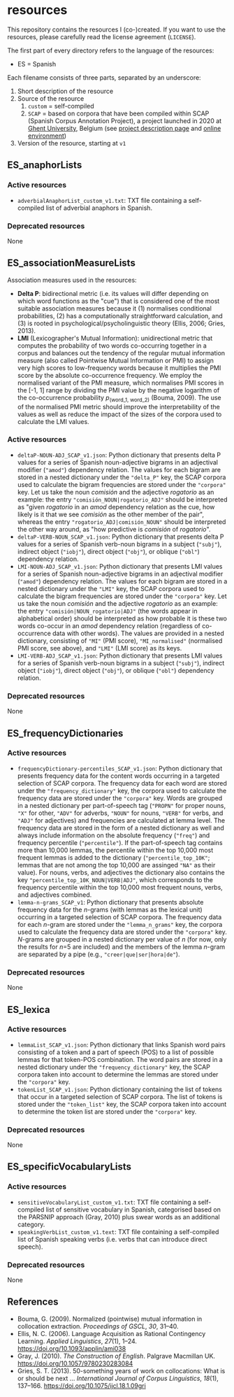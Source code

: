 # resources
This repository contains the resources I (co-)created. If you want to use the resources, please carefully read the license agreement (``LICENSE``).

The first part of every directory refers to the language of the resources:
- ES = Spanish

Each filename consists of three parts, separated by an underscore:
1. Short description of the resource
2. Source of the resource
   1. ``custom`` = self-compiled
   2. ``SCAP`` = based on corpora that have been compiled within SCAP (Spanish Corpus Annotation Project), a project launched in 2020 at [Ghent University](https://www.ugent.be/), Belgium (see [project description page](https://research.flw.ugent.be/en/projects/scap-spanish-corpus-annotation-project) and [online environment](https://scap.ugent.be/))
3. Version of the resource, starting at ``v1``

## ES_anaphorLists

### Active resources
- ``adverbialAnaphorList_custom_v1.txt``: TXT file containing a self-compiled list of adverbial anaphors in Spanish.

### Deprecated resources
None

## ES_associationMeasureLists
Association measures used in the resources:
- **Delta P**: bidirectional metric (i.e. its values will differ depending on which word functions as the "cue") that is considered one of the most suitable association measures because it (1) normalises conditional probabilities, (2) has a computationally straightforward calculation, and (3) is rooted in psychological/psycholinguistic theory (Ellis, 2006; Gries, 2013).
- **LMI** (Lexicographer's Mutual Information): unidirectional metric that computes the probability of two words co-occurring together in a corpus and balances out the tendency of the regular mutual information measure (also called Pointwise Mutual Information or PMI) to assign very high scores to low-frequency words because it multiplies the PMI score by the absolute co-occurrence frequency. We employ the normalised variant of the PMI measure, which normalises PMI scores in the [-1, 1] range by dividing the PMI value by the negative logarithm of the co-occurrence probability *p*<sub>(word_1, word_2)</sub> (Bouma, 2009). The use of the normalised PMI metric should improve the interpretability of the values as well as reduce the impact of the sizes of the corpora used to calculate the LMI values.

### Active resources
- ``deltaP-NOUN-ADJ_SCAP_v1.json``: Python dictionary that presents delta P values for a series of Spanish noun-adjective bigrams in an adjectival modifier (``"amod"``) dependency relation. The values for each bigram are stored in a nested dictionary under the ``"delta_P"`` key, the SCAP corpora used to calculate the bigram frequencies are stored under the ``"corpora"`` key. Let us take the noun *comisión* and the adjective *rogatorio* as an example: the entry ``"comisión_NOUN|rogatorio_ADJ"`` should be interpreted as "given *rogatorio* in an *amod* dependency relation as the cue, how likely is it that we see *comisión* as the other member of the pair", whereas the entry ``"rogatorio_ADJ|comisión_NOUN"`` should be interpreted the other way around, as "how predictive is *comisión* of *rogatorio*".
- ``deltaP-VERB-NOUN_SCAP_v1.json``: Python dictionary that presents delta P values for a series of Spanish verb-noun bigrams in a subject (``"subj"``), indirect object (``"iobj"``), direct object (``"obj"``), or oblique (``"obl"``) dependency relation.
- ``LMI-NOUN-ADJ_SCAP_v1.json``: Python dictionary that presents LMI values for a series of Spanish noun-adjective bigrams in an adjectival modifier (``"amod"``) dependency relation. The values for each bigram are stored in a nested dictionary under the ``"LMI"`` key, the SCAP corpora used to calculate the bigram frequencies are stored under the ``"corpora"`` key. Let us take the noun *comisión* and the adjective *rogatorio* as an example: the entry ``"comisión|NOUN_rogatorio|ADJ"`` (the words appear in alphabetical order) should be interpreted as how probable it is these two words co-occur in an *amod* dependency relation (regardless of co-occurrence data with other words). The values are provided in a nested dictionary, consisting of ``"MI"`` (PMI score), ``"MI_normalised"`` (normalised PMI score, see above), and ``"LMI"`` (LMI score) as its keys.
- ``LMI-VERB-ADJ_SCAP_v1.json``: Python dictionary that presents LMI values for a series of Spanish verb-noun bigrams in a subject (``"subj"``), indirect object (``"iobj"``), direct object (``"obj"``), or oblique (``"obl"``) dependency relation.

### Deprecated resources
None

## ES_frequencyDictionaries

### Active resources
- ``frequencyDictionary-percentiles_SCAP_v1.json``: Python dictionary that presents frequency data for the content words occurring in a targeted selection of SCAP corpora. The frequency data for each word are stored under the ``"frequency_dictionary"`` key, the corpora used to calculate the frequency data are stored under the ``"corpora"`` key. Words are grouped in a nested dictionary per part-of-speech tag (``"PROPN"`` for proper nouns, ``"X"`` for other, ``"ADV"`` for adverbs, ``"NOUN"`` for nouns, ``"VERB"`` for verbs, and ``"ADJ"`` for adjectives) and frequencies are calculated at lemma level. The frequency data are stored in the form of a nested dictionary as well and always include information on the absolute frequency (``"freq"``) and frequency percentile (``"percentile"``). If the part-of-speech tag contains more than 10,000 lemmas, the percentile within the top 10,000 most frequent lemmas is added to the dictionary (``"percentile_top_10K"``; lemmas that are not among the top 10,000 are assinged ``"NA"`` as their value). For nouns, verbs, and adjectives the dictionary also contains the key ``"percentile_top_10K_NOUN|VERB|ADJ"``, which corresponds to the frequency percentile within the top 10,000 most frequent nouns, verbs, and adjectives combined.
- ``lemma-n-grams_SCAP_v1``: Python dictionary that presents absolute frequency data for the *n*-grams (with lemmas as the lexical unit) occurring in a targeted selection of SCAP corpora. The frequency data for each *n*-gram are stored under the ``"lemma_n_grams"`` key, the corpora used to calculate the frequency data are stored under the ``"corpora"`` key. *N*-grams are grouped in a nested dictionary per value of *n* (for now, only the results for *n*=5 are included) and the members of the lemma *n*-gram are separated by a pipe (e.g., ``"creer|que|ser|hora|de"``).

### Deprecated resources
None

## ES_lexica

### Active resources
- ``lemmaList_SCAP_v1.json``: Python dictionary that links Spanish word pairs consisting of a token and a part of speech (POS) to a list of possible lemmas for that token-POS combination. The word pairs are stored in a nested dictionary under the ``"frequency_dictionary"`` key, the SCAP corpora taken into account to determine the lemmas are stored under the ``"corpora"`` key.
- ``tokenList_SCAP_v1.json``: Python dictionary containing the list of tokens that occur in a targeted selection of SCAP corpora. The list of tokens is stored under the ``"token_list"`` key, the SCAP corpora taken into account to determine the token list are stored under the  ``"corpora"`` key.

### Deprecated resources
None

## ES_specificVocabularyLists

### Active resources
- ``sensitiveVocabularyList_custom_v1.txt``: TXT file containing a self-compiled list of sensitive vocabulary in Spanish, categorised based on the PARSNIP approach (Gray, 2010) plus swear words as an additional category.
- ``speakingVerbList_custom_v1.text``: TXT file containing a self-compiled list of Spanish speaking verbs (i.e. verbs that can introduce direct speech).

### Deprecated resources
None

## References
- Bouma, G. (2009). Normalized (pointwise) mutual information in collocation extraction. *Proceedings of GSCL*, *30*, 31–40.
- Ellis, N. C. (2006). Language Acquisition as Rational Contingency Learning. *Applied Linguistics*, *27*(1), 1–24. https://doi.org/10.1093/applin/ami038
- Gray, J. (2010). *The Construction of English*. Palgrave Macmillan UK. https://doi.org/10.1057/9780230283084
- Gries, S. T. (2013). 50-something years of work on collocations: What is or should be next ... *International Journal of Corpus Linguistics*, *18*(1), 137–166. https://doi.org/10.1075/ijcl.18.1.09gri
